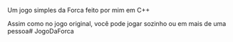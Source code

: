Um jogo simples da Forca feito por mim em C++ 

Assim como no jogo original, você pode jogar sozinho ou em mais de uma pessoa# JogoDaForca
